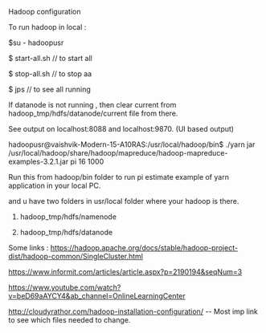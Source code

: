 Hadoop configuration

To run hadoop in local :

$su - hadoopusr

$ start-all.sh  // to start all

$ stop-all.sh // to stop aa

$ jps // to see all running



If datanode is not running , then clear current from hadoop_tmp/hdfs/datanode/current file from there.

See output on localhost:8088 and localhost:9870. (UI based output)

hadoopusr@vaishvik-Modern-15-A10RAS:/usr/local/hadoop/bin$ ./yarn jar /usr/local/hadoop/share/hadoop/mapreduce/hadoop-mapreduce-examples-3.2.1.jar pi 16 1000


Run this from hadoop/bin folder to run pi estimate example of yarn application in your local PC.


and u have two folders in usr/local folder where your hadoop is there.

1. hadoop_tmp/hdfs/namenode

2. hadoop_tmp/hdfs/datanode


Some links :
https://hadoop.apache.org/docs/stable/hadoop-project-dist/hadoop-common/SingleCluster.html

https://www.informit.com/articles/article.aspx?p=2190194&seqNum=3

https://www.youtube.com/watch?v=beD69aAYCY4&ab_channel=OnlineLearningCenter

http://cloudyrathor.com/hadoop-installation-configuration/  -- Most imp link to see which files needed to change.
